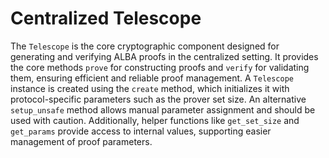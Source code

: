 # Centralized Telescope
The `Telescope` is the core cryptographic component designed for generating and verifying ALBA proofs in the centralized setting.
It provides the core methods `prove` for constructing proofs and `verify` for validating them, ensuring efficient and reliable proof management.
A `Telescope` instance is created using the `create` method, which initializes it with protocol-specific parameters such as the prover set size.
An alternative `setup_unsafe` method allows manual parameter assignment and should be used with caution.
Additionally, helper functions like `get_set_size` and `get_params` provide access to internal values, supporting easier management of proof parameters.
